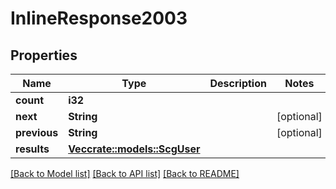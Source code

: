 # InlineResponse2003

## Properties

Name | Type | Description | Notes
------------ | ------------- | ------------- | -------------
**count** | **i32** |  | 
**next** | **String** |  | [optional] 
**previous** | **String** |  | [optional] 
**results** | [**Vec<crate::models::ScgUser>**](SCGUser.md) |  | 

[[Back to Model list]](../README.md#documentation-for-models) [[Back to API list]](../README.md#documentation-for-api-endpoints) [[Back to README]](../README.md)


